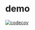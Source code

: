 # demo
[![codecov](https://codecov.io/gh/Vesp123/demo/branch/master/graph/badge.svg?token=QO7XUOQTKV)](https://codecov.io/gh/Vesp123/demo)
